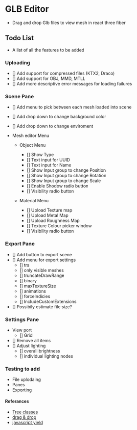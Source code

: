 # GLB Editor

- Drag and drop Glb files to view mesh in react three fiber

## Todo List
- A list of all the features to be added

### Uploading
  - [] Add support for compressed files (KTX2, Draco)
  - [] Add support for OBJ, MMD, MTLL
  - [] Add more descriptive error messages for loading failures
### Scene Pane
  - [] Add menu to pick between each mesh loaded into scene
  - [] Add drop down to change background color
  - [] Add drop down to change enviroment
  
  - Mesh editor Menu
    - Object Menu
      - [] Show Type
      - [] Text input for UUID
      - [] Text input for Name
      - [] Show Input group to change Position 
      - [] Show Input group to change Rotation 
      - [] Show Input group to change Scale 
      - [] Enable Shodow radio button
      - [] Visibility radio button

    - Material Menu
      - [] Upload Texture map
      - [] Upload Metal Map
      - [] Upload Roughness Map
      - [] Texture Colour picker window
      - [] Visibility radio button

### Export Pane

  - [] Add button to export scene 
  - [] Add menu for export settings
    - [] trs
    - [] only visible meshes
    - [] truncateDrawRange
    - [] binary
    - [] maxTextureSize
    - [] animations
    - [] forceIndicies
    - [] IncludeCustomExtensions
  - [] Possibily estimate file size?

### Settings Pane

  - View port
    -  [] Grid
  - [] Remove all items
  - [] Adjust lighting
    - [] overall brightness
    - [] individual lighting nodes

### Testing to add
  - File uplodaing
  - Panes
  - Exporting

#### Referances

- [Tree classes](https://www.30secondsofcode.org/articles/s/js-data-structures-tree)
- [drag & drop](https://gltf-viewer.donmccurdy.com/)
- [javascript yield](https://developer.mozilla.org/en-US/docs/Web/JavaScript/Reference/Operators/yield)